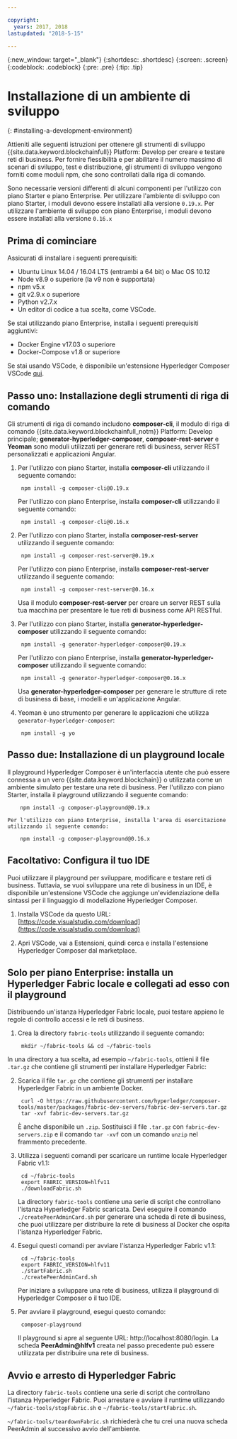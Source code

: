 ```yaml
---

copyright:
  years: 2017, 2018
lastupdated: "2018-5-15"

---
```


{:new_window: target="_blank"}
{:shortdesc: .shortdesc}
{:screen: .screen}
{:codeblock: .codeblock}
{:pre: .pre}
{:tip: .tip}

# Installazione di un ambiente di sviluppo
{: #installing-a-development-environment}

Attieniti alle seguenti istruzioni per ottenere gli strumenti di sviluppo {{site.data.keyword.blockchainfull}} Platform: Develop per creare e testare reti di business. Per fornire flessibilità e per abilitare il numero massimo di scenari di sviluppo, test e distribuzione, gli strumenti di sviluppo vengono forniti come moduli npm, che sono controllati dalla riga di comando.

Sono necessarie versioni differenti di alcuni componenti per l'utilizzo con piano Starter e piano Enterprise. Per utilizzare l'ambiente di sviluppo con piano Starter, i moduli devono essere installati alla versione `0.19.x`. Per utilizzare l'ambiente di sviluppo con piano Enterprise, i moduli devono essere installati alla versione `0.16.x`

## Prima di cominciare

Assicurati di installare i seguenti prerequisiti:

- Ubuntu Linux 14.04 / 16.04 LTS (entrambi a 64 bit) o Mac OS 10.12
- Node v8.9 o superiore (la v9 non è supportata)
- npm v5.x
- git v2.9.x o superiore
- Python v2.7.x
- Un editor di codice a tua scelta, come VSCode.

Se stai utilizzando piano Enterprise, installa i seguenti prerequisiti aggiuntivi:

- Docker Engine v17.03 o superiore
- Docker-Compose v1.8 or superiore

Se stai usando VSCode, è disponibile un'estensione Hyperledger Composer VSCode [qui](https://marketplace.visualstudio.com/items?itemName=HyperledgerComposer.composer-support-client).

## Passo uno: Installazione degli strumenti di riga di comando

Gli strumenti di riga di comando includono **composer-cli**, il modulo di riga di comando {{site.data.keyword.blockchainfull_notm}} Platform: Develop principale; **generator-hyperledger-composer**, **composer-rest-server** e **Yeoman** sono moduli utilizzati per generare reti di business, server REST personalizzati e applicazioni Angular.

1. Per l'utilizzo con piano Starter, installa **composer-cli** utilizzando il seguente comando:

        npm install -g composer-cli@0.19.x

    Per l'utilizzo con piano Enterprise, installa **composer-cli** utilizzando il seguente comando:

        npm install -g composer-cli@0.16.x

2. Per l'utilizzo con piano Starter, installa **composer-rest-server** utilizzando il seguente comando:

        npm install -g composer-rest-server@0.19.x

    Per l'utilizzo con piano Enterprise, installa **composer-rest-server** utilizzando il seguente comando:

        npm install -g composer-rest-server@0.16.x

    Usa il modulo **composer-rest-server** per creare un server REST sulla tua macchina per presentare le tue reti di business come API RESTful.

3. Per l'utilizzo con piano Starter, installa **generator-hyperledger-composer** utilizzando il seguente comando:

        npm install -g generator-hyperledger-composer@0.19.x

    Per l'utilizzo con piano Enterprise, installa **generator-hyperledger-composer** utilizzando il seguente comando:

        npm install -g generator-hyperledger-composer@0.16.x

    Usa **generator-hyperledger-composer** per generare le strutture di rete di business di base, i modelli e un'applicazione Angular.

4. Yeoman è uno strumento per generare le applicazioni che utilizza `generator-hyperledger-composer`:

        npm install -g yo

## Passo due: Installazione di un playground locale

Il playground Hyperledger Composer è un'interfaccia utente che può essere connessa a un vero {{site.data.keyword.blockchain}} o utilizzata come un ambiente simulato per testare una rete di business. Per l'utilizzo con piano Starter, installa il playground utilizzando il seguente comando:

        npm install -g composer-playground@0.19.x

    Per l'utilizzo con piano Enterprise, installa l'area di esercitazione utilizzando il seguente comando:

        npm install -g composer-playground@0.16.x

## Facoltativo: Configura il tuo IDE

Puoi utilizzare il playground per sviluppare, modificare e testare reti di business. Tuttavia, se vuoi sviluppare una rete di business in un IDE, è disponibile un'estensione VSCode che aggiunge un'evidenziazione della sintassi per il linguaggio di modellazione Hyperledger Composer.

1. Installa VSCode da questo URL: [https://code.visualstudio.com/download](https://code.visualstudio.com/download)

2. Apri VSCode, vai a Estensioni, quindi cerca e installa l'estensione Hyperledger Composer dal marketplace.

## Solo per piano Enterprise: installa un Hyperledger Fabric locale e collegati ad esso con il playground

Distribuendo un'istanza Hyperledger Fabric locale, puoi testare appieno le regole di controllo accessi e le reti di business.

1. Crea la directory `fabric-tools` utilizzando il seguente comando:

        mkdir ~/fabric-tools && cd ~/fabric-tools

In una directory a tua scelta, ad esempio `~/fabric-tools`, ottieni il file `.tar.gz` che contiene gli strumenti per installare Hyperledger Fabric:

2. Scarica il file `tar.gz` che contiene gli strumenti per installare Hyperledger Fabric in un ambiente Docker.

        curl -O https://raw.githubusercontent.com/hyperledger/composer-tools/master/packages/fabric-dev-servers/fabric-dev-servers.tar.gz
        tar -xvf fabric-dev-servers.tar.gz

    È anche disponibile un `.zip`. Sostituisci il file `.tar.gz` con `fabric-dev-servers.zip` e il comando `tar -xvf` con un comando `unzip` nel frammento precedente.

3. Utilizza i seguenti comandi per scaricare un runtime locale Hyperledger Fabric v1.1:

        cd ~/fabric-tools
        export FABRIC_VERSION=hlfv11
        ./downloadFabric.sh

    La directory `fabric-tools` contiene una serie di script che controllano l'istanza Hyperledger Fabric scaricata. Devi eseguire il comando `./createPeerAdminCard.sh` per generare una scheda di rete di business, che puoi utilizzare per distribuire la rete di business al Docker che ospita l'istanza Hyperledger Fabric.

4. Esegui questi comandi per avviare l'istanza Hyperledger Fabric v1.1:

        cd ~/fabric-tools
        export FABRIC_VERSION=hlfv11
        ./startFabric.sh
        ./createPeerAdminCard.sh

    Per iniziare a sviluppare una rete di business, utilizza il playground di Hyperledger Composer o il tuo IDE.

5. Per avviare il playground, esegui questo comando:

        composer-playground

    Il playground si apre al seguente URL: http://localhost:8080/login. La scheda **PeerAdmin@hlfv1** creata nel passo precedente può essere utilizzata per distribuire una rete di business.


## Avvio e arresto di Hyperledger Fabric

La directory `fabric-tools` contiene una serie di script che controllano l'istanza Hyperledger Fabric. Puoi arrestare e avviare il runtime utilizzando `~/fabric-tools/stopFabric.sh` e `~/fabric-tools/startFabric.sh`.

`~/fabric-tools/teardownFabric.sh` richiederà che tu crei una nuova scheda PeerAdmin al successivo avvio dell'ambiente.
